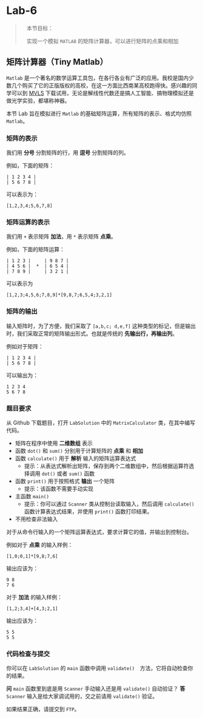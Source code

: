 # Lab-6

>　本节目标：
>
>　实现一个模拟 `MATLAB` 的矩阵计算器，可以进行矩阵的点乘和相加

## 矩阵计算器（Tiny Matlab）

`Matlab` 是一个著名的数学运算工具包，在各行各业有广泛的应用。我校是国内少数几个购买了它的正版版权的高校，在这一方面比西南某高校跑得快。感兴趣的同学可以到 [MVLS](http://mvls.fudan.edu.cn/matlab) 下载试用，无论是解线性代数还是搞人工智能、搞物理模拟还是做光学实验，都堪称神器。

本节 Lab 旨在模拟进行 `Matlab` 的基础矩阵运算，所有矩阵的表示、格式均仿照 `Matlab`。

### 矩阵的表示

我们用 **分号** 分割矩阵的行，用 **逗号** 分割矩阵的列。

例如，下面的矩阵：

```
| 1 2 3 4 |
| 5 6 7 8 |
```

可以表示为：

```
[1,2,3,4;5,6,7,8]
```

### 矩阵运算的表示

我们用 `+` 表示矩阵 **加法**，用 `*` 表示矩阵 **点乘**。

例如，下面的矩阵运算：

```            
| 1 2 3 |     | 9 8 7 |
| 4 5 6 |  *  | 6 5 4 |
| 7 8 9 |     | 3 2 1 |    
```

可以表示为

```
[1,2,3;4,5,6;7,8,9]*[9,8,7;6,5,4;3,2,1]
```

### 矩阵的输出

输入矩阵时，为了方便，我们采取了 `[a,b,c; d,e,f]` 这种类型的标记，但是输出时，我们采取正常的矩阵输出形式。也就是传统的 **先输出行，再输出列**。

例如对于矩阵：

```
| 1 2 3 4 |
| 5 6 7 8 |
```

可以输出为：

```
1 2 3 4
5 6 7 8
```

### 题目要求

从 Github 下载题目，打开 `LabSolution` 中的 `MatrixCalculator` 类，在其中编写代码。

- 矩阵在程序中使用 **二维数组** 表示
- 函数 `dot()` 和 `sum()` 分别用于计算矩阵的 **点乘** 和 **相加**
- 函数 `calculate()` 用于 **解析** 输入的矩阵运算表达式
    - 提示：从表达式解析出矩阵，保存到两个二维数组中，然后根据运算符选择调用 `dot()` 或者 `sum()` 函数
- 函数 `print()` 用于按照格式 **输出** 一个矩阵
    - 提示：该函数不需要手动实现
- 主函数 `main()`
    - 提示：你可以通过 `Scanner` 类从控制台读取输入，然后调用 `calculate()` 函数计算表达式结果，并使用 `print()` 函数打印结果。
- 不用检查非法输入
    
对于从命令行输入的一个矩阵运算表达式，要求计算它的值，并输出到控制台。

例如对于 **点乘** 的输入样例：

```
[1,0;0,1]*[9,8;7,6]
```

输出应该为：

```
9 8
7 6
```

对于 **加法** 的输入样例：

```
[1,2;3,4]+[4,3;2,1]
```

输出应该为：

```
5 5
5 5
```

### 代码检查与提交

你可以在 `LabSolution` 的 `main` 函数中调用 `validate()`　方法，它将自动检查你的结果。

**问** `main` 函数里到底是用 `Scanner` 手动输入还是用 `validate()` 自动验证？
**答** `Scanner` 输入是给大家调试用的，交之前请用 `validate()` 验证。

如果结果正确，请提交到 `FTP`。
